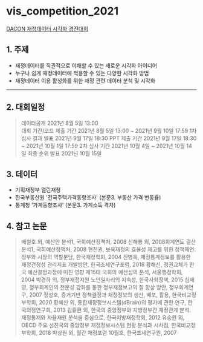 # vis_competition_2021

[DACON 재정데이터 시각화 경진대회](https://dacon.io/competitions/official/235767/overview/description)

   
## 1. 주제
- 재정데이터를 직관적으로 이해할 수 있는 새로운 시각화 아이디어
- 누구나 쉽게 재정데이터에 적용할 수 있는 다양한 시각화 방법
- 재정데이터 이용 활성화를 위한 재정 관련 데이터 분석 및 시각화
<hr/>   
   
   
## 2. 대회일정     
> 데이터공개 2021년 8월 5일 13:00   
> 대회 기간/코드 제출 기간 2021년 8월 5일 13:00 ~ 2021년 9월 10일 17:59
> 1차 심사 결과 발표 2021년 9월 17일 18:30 
> PPT 제출 기간 2021년 9월 17일 18:30 ~ 2021년 10월 1일 17:59
> 2차 심사 기간 2021년 10월 4일 ~ 2021년 10월 14일
> 최종 순위 발표 2021년 10월 15일
  

      

## 3. 데이터   
- 기획재정부 열린재정 
- 한국부동산원 '전국주택가격동향조사' (본문3. 부동산 가격 변동률)
- 통계청 '가계동향조사' (본문3. 가계소득 격차)


## 4. 참고 논문
> 배철호 외, 예산안 분석1, 국회예산정책처, 2008
> 신해룡 외, 2008회계연도 결산 분석1, 국회예산정책처, 2008
> 현진권, 보육재정의 효율성 제고를 위한 정책제언: 정부와 시장의 역할분담, 한국재정학회, 2004
> 전병욱, 재정통계정보를 활용한 재정건정성 관리지표 개발방안, 한국조세연구포럼, 2018
> 황해신, 정권교체가 한국 예산결정과정에 미친 영향 제15대 국회의 예산심의 분석, 서울행정학회, 2004
> 박경하 외, 정부재정지원 노인일자리의 지속성, 한국사회정책, 2015
> 심재영, 정부회계인의 전문성 강화를 통한 정부재정보고의 질 향상 방안, 정부회계연구, 2007
> 정성호, 증거기반 정책결정과 재정정보의 생산, 배포, 활용, 한국비교정부학회, 2020
> 황혜신 외, 통합재정정보시스템(dBrain)의 평가에 관한 연구, 한국의정연구회, 2013
> 김흉환 외, 한국의 중앙정부와 지방정부간 재정관계 분석. 재정통제와 자율재원 분석을 중심으로, 한국지방재정학회, 2012
> 유승원 외, OECD 주요 선진국의 중앙정부 재정정보시스템 현황 분석과 시사점, 한국비교정부학회, 2018
> 박상원 외, 월간 재정포럼 10월호, 한국조세연구원, 2007

